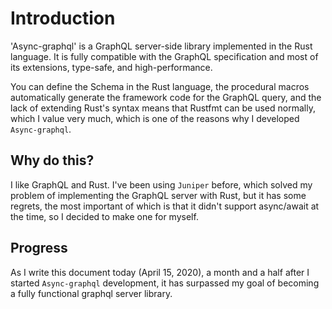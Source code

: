 # Introduction

'Async-graphql' is a GraphQL server-side library implemented in the Rust language. It is fully compatible with the GraphQL specification and most of its extensions, type-safe, and high-performance.

You can define the Schema in the Rust language, the procedural macros automatically generate the framework code for the GraphQL query, and the lack of extending Rust's syntax means that Rustfmt can be used normally, which I value very much, which is one of the reasons why I developed `Async-graphql`.

## Why do this?

I like GraphQL and Rust. I've been using `Juniper` before, which solved my problem of implementing the GraphQL server with Rust, but it has some regrets, the most important of which is that it didn't support async/await at the time, so I decided to make one for myself.

## Progress

As I write this document today (April 15, 2020), a month and a half after I started `Async-graphql` development, it has surpassed my goal of becoming a fully functional graphql server library.


